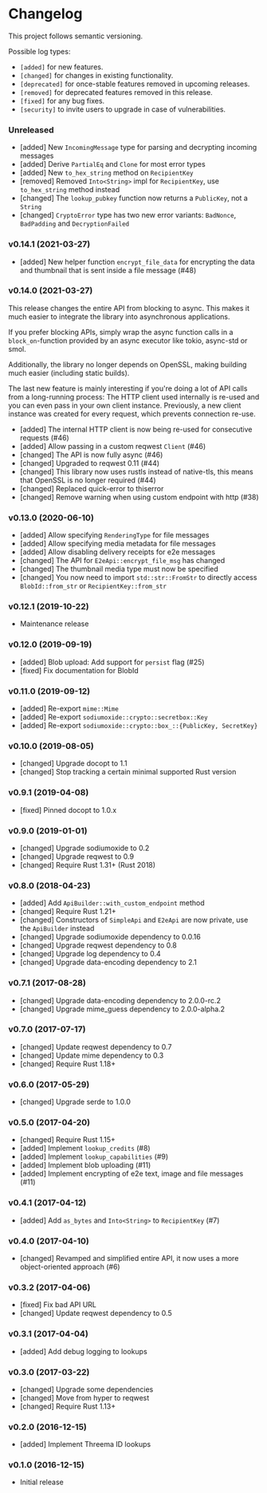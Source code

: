 # Changelog

This project follows semantic versioning.

Possible log types:

- `[added]` for new features.
- `[changed]` for changes in existing functionality.
- `[deprecated]` for once-stable features removed in upcoming releases.
- `[removed]` for deprecated features removed in this release.
- `[fixed]` for any bug fixes.
- `[security]` to invite users to upgrade in case of vulnerabilities.


### Unreleased

- [added] New `IncomingMessage` type for parsing and decrypting incoming messages
- [added] Derive `PartialEq` and `Clone` for most error types
- [added] New `to_hex_string` method on `RecipientKey`
- [removed] Removed `Into<String>` impl for `RecipientKey`, use `to_hex_string` method instead
- [changed] The `lookup_pubkey` function now returns a `PublicKey`, not a `String`
- [changed] `CryptoError` type has two new error variants: `BadNonce`, `BadPadding` and
  `DecryptionFailed`

### v0.14.1 (2021-03-27)

- [added] New helper function `encrypt_file_data` for encrypting the data and
  thumbnail that is sent inside a file message (#48)

### v0.14.0 (2021-03-27)

This release changes the entire API from blocking to async. This makes it much
easier to integrate the library into asynchronous applications.

If you prefer blocking APIs, simply wrap the async function calls in a
`block_on`-function provided by an async executor like tokio, async-std or
smol.

Additionally, the library no longer depends on OpenSSL, making building much
easier (including static builds).

The last new feature is mainly interesting if you're doing a lot of API calls
from a long-running process: The HTTP client used internally is re-used and you
can even pass in your own client instance. Previously, a new client instance
was created for every request, which prevents connection re-use.

- [added] The internal HTTP client is now being re-used for consecutive requests (#46)
- [added] Allow passing in a custom reqwest `Client` (#46)
- [changed] The API is now fully async (#46)
- [changed] Upgraded to reqwest 0.11 (#44)
- [changed] This library now uses rustls instead of native-tls, this means that
  OpenSSL is no longer required (#44)
- [changed] Replaced quick-error to thiserror
- [changed] Remove warning when using custom endpoint with http (#38)

### v0.13.0 (2020-06-10)

- [added] Allow specifying `RenderingType` for file messages
- [added] Allow specifying media metadata for file messages
- [added] Allow disabling delivery receipts for e2e messages
- [changed] The API for `E2eApi::encrypt_file_msg` has changed
- [changed] The thumbnail media type must now be specified
- [changed] You now need to import `std::str::FromStr` to directly access
  `BlobId::from_str` or `RecipientKey::from_str`

### v0.12.1 (2019-10-22)

- Maintenance release

### v0.12.0 (2019-09-19)

- [added] Blob upload: Add support for `persist` flag (#25) 
- [fixed] Fix documentation for BlobId

### v0.11.0 (2019-09-12)

- [added] Re-export `mime::Mime`
- [added] Re-export `sodiumoxide::crypto::secretbox::Key`
- [added] Re-export `sodiumoxide::crypto::box_::{PublicKey, SecretKey}`

### v0.10.0 (2019-08-05)

- [changed] Upgrade docopt to 1.1
- [changed] Stop tracking a certain minimal supported Rust version

### v0.9.1 (2019-04-08)

- [fixed] Pinned docopt to 1.0.x

### v0.9.0 (2019-01-01)

- [changed] Upgrade sodiumoxide to 0.2
- [changed] Upgrade reqwest to 0.9
- [changed] Require Rust 1.31+ (Rust 2018)

### v0.8.0 (2018-04-23)

- [added] Add `ApiBuilder::with_custom_endpoint` method
- [changed] Require Rust 1.21+
- [changed] Constructors of `SimpleApi` and `E2eApi` are now private, use the
  `ApiBuilder` instead
- [changed] Upgrade sodiumoxide dependency to 0.0.16
- [changed] Upgrade reqwest dependency to 0.8
- [changed] Upgrade log dependency to 0.4
- [changed] Upgrade data-encoding dependency to 2.1

### v0.7.1 (2017-08-28)

- [changed] Upgrade data-encoding dependency to 2.0.0-rc.2
- [changed] Upgrade mime_guess dependency to 2.0.0-alpha.2

### v0.7.0 (2017-07-17)

- [changed] Update reqwest dependency to 0.7
- [changed] Update mime dependency to 0.3
- [changed] Require Rust 1.18+

### v0.6.0 (2017-05-29)

- [changed] Upgrade serde to 1.0.0

### v0.5.0 (2017-04-20)

- [changed] Require Rust 1.15+
- [added] Implement `lookup_credits` (#8)
- [added] Implement `lookup_capabilities` (#9)
- [added] Implement blob uploading (#11)
- [added] Implement encrypting of e2e text, image and file messages (#11)

### v0.4.1 (2017-04-12)

- [added] Add `as_bytes` and `Into<String>` to `RecipientKey` (#7)

### v0.4.0 (2017-04-10)

- [changed] Revamped and simplified entire API, it now uses a more
  object-oriented approach (#6)

### v0.3.2 (2017-04-06)

- [fixed] Fix bad API URL
- [changed] Update reqwest dependency to 0.5

### v0.3.1 (2017-04-04)

- [added] Add debug logging to lookups

### v0.3.0 (2017-03-22)

- [changed] Upgrade some dependencies
- [changed] Move from hyper to reqwest
- [changed] Require Rust 1.13+

### v0.2.0 (2016-12-15)

- [added] Implement Threema ID lookups

### v0.1.0 (2016-12-15)

- Initial release
